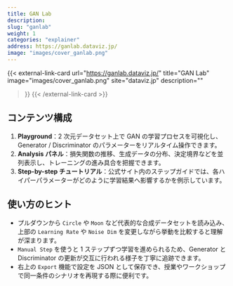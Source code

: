 ```yaml
---
title: GAN Lab
description: 
slug: "ganlab"
weight: 1
categories: "explainer"
address: https://ganlab.dataviz.jp/
image: "images/cover_ganlab.png"
---
```


{{< external-link-card
    url="https://ganlab.dataviz.jp/"
    title="GAN Lab"
    image="images/cover_ganlab.png"
    site="dataviz.jp"
    description=""
>}}
{{< /external-link-card >}}


## コンテンツ構成

1. **Playground**：2 次元データセット上で GAN の学習プロセスを可視化し、Generator / Discriminator のパラメーターをリアルタイム操作できます。
2. **Analysis パネル**：損失関数の推移、生成データの分布、決定境界などを並列表示し、トレーニングの進み具合を把握できます。
3. **Step-by-step チュートリアル**：公式サイト内のステップガイドでは、各ハイパーパラメーターがどのように学習結果へ影響するかを例示しています。

## 使い方のヒント

- プルダウンから `Circle` や `Moon` など代表的な合成データセットを読み込み、上部の `Learning Rate` や `Noise Dim` を変更しながら挙動を比較すると理解が深まります。
- `Manual Step` を使うと 1 ステップずつ学習を進められるため、Generator と Discriminator の更新が交互に行われる様子を丁寧に追跡できます。
- 右上の `Export` 機能で設定を JSON として保存でき、授業やワークショップで同一条件のシナリオを再現する際に便利です。

